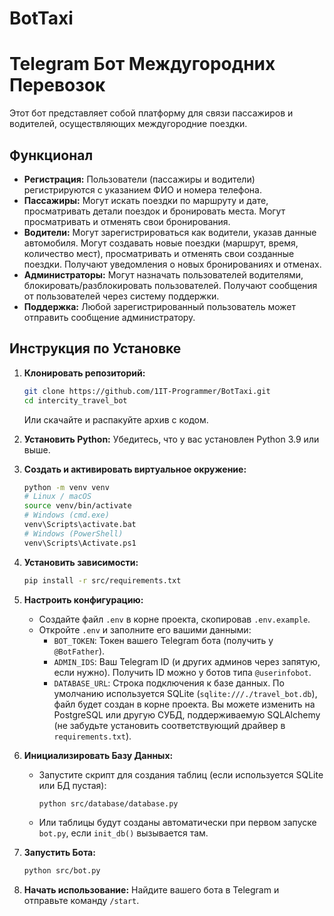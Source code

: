 # BotTaxi

# Telegram Бот Междугородних Перевозок

Этот бот представляет собой платформу для связи пассажиров и водителей, осуществляющих междугородние поездки.

## Функционал

*   **Регистрация:** Пользователи (пассажиры и водители) регистрируются с указанием ФИО и номера телефона.
*   **Пассажиры:** Могут искать поездки по маршруту и дате, просматривать детали поездок и бронировать места. Могут просматривать и отменять свои бронирования.
*   **Водители:** Могут зарегистрироваться как водители, указав данные автомобиля. Могут создавать новые поездки (маршрут, время, количество мест), просматривать и отменять свои созданные поездки. Получают уведомления о новых бронированиях и отменах.
*   **Администраторы:** Могут назначать пользователей водителями, блокировать/разблокировать пользователей. Получают сообщения от пользователей через систему поддержки.
*   **Поддержка:** Любой зарегистрированный пользователь может отправить сообщение администратору.


## Инструкция по Установке

1.  **Клонировать репозиторий:**
    ```bash
    git clone https://github.com/1IT-Programmer/BotTaxi.git
    cd intercity_travel_bot
    ```
    Или скачайте и распакуйте архив с кодом.

2.  **Установить Python:** Убедитесь, что у вас установлен Python 3.9 или выше.

3.  **Создать и активировать виртуальное окружение:**
    ```bash
    python -m venv venv
    # Linux / macOS
    source venv/bin/activate
    # Windows (cmd.exe)
    venv\Scripts\activate.bat
    # Windows (PowerShell)
    venv\Scripts\Activate.ps1
    ```

4.  **Установить зависимости:**
    ```bash
    pip install -r src/requirements.txt
    ```

5.  **Настроить конфигурацию:**
    *   Создайте файл `.env` в корне проекта, скопировав `.env.example`.
    *   Откройте `.env` и заполните его вашими данными:
        *   `BOT_TOKEN`: Токен вашего Telegram бота (получить у `@BotFather`).
        *   `ADMIN_IDS`: Ваш Telegram ID (и других админов через запятую, если нужно). Получить ID можно у ботов типа `@userinfobot`.
        *   `DATABASE_URL`: Строка подключения к базе данных. По умолчанию используется SQLite (`sqlite:///./travel_bot.db`), файл будет создан в корне проекта. Вы можете изменить на PostgreSQL или другую СУБД, поддерживаемую SQLAlchemy (не забудьте установить соответствующий драйвер в `requirements.txt`).

6.  **Инициализировать Базу Данных:**
    *   Запустите скрипт для создания таблиц (если используется SQLite или БД пустая):
        ```bash
        python src/database/database.py
        ```
    *   Или таблицы будут созданы автоматически при первом запуске `bot.py`, если `init_db()` вызывается там.

7.  **Запустить Бота:**
    ```bash
    python src/bot.py
    ```

8.  **Начать использование:** Найдите вашего бота в Telegram и отправьте команду `/start`.
